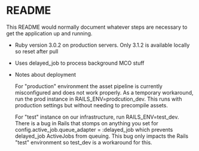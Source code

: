 # README

This README would normally document whatever steps are necessary to get the
application up and running.

* Ruby version 3.0.2 on production servers. Only 3.1.2 is available locally so reset after pull

* Uses delayed_job to process background MCO stuff

* Notes about deployment

  For "production" environment the asset pipeline is currently misconfigured and does not work 
  properly. As a temporary workaround, run the prod instance in RAILS_ENV=prodcution_dev. This runs with
  production settings but without needing to precompile assets.

  For "test" instance on our infrastructure, run RAILS_ENV=test_dev. There is a bug in Rails that
  stomps on anything you set for 
  config.active_job.queue_adapter = :delayed_job 
  which prevents delayed_job ActiveJobs from queuing. This bug only impacts the Rails "test" environment
  so test_dev is a workaround for this.